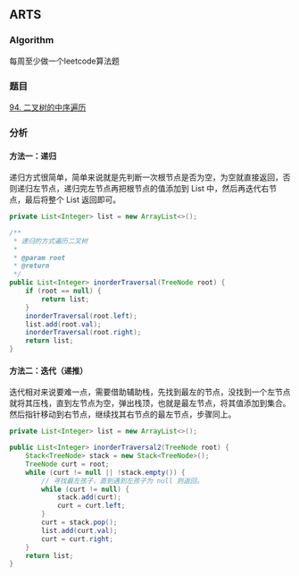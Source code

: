 ## ARTS

### Algorithm
每周至少做一个leetcode算法题
### 题目
[94. 二叉树的中序遍历](https://leetcode-cn.com/problems/binary-tree-inorder-traversal/description/)
### 分析

#### 方法一：递归
递归方式很简单，简单来说就是先判断一次根节点是否为空，为空就直接返回，否则递归左节点，递归完左节点再把根节点的值添加到 List 中，然后再迭代右节点，最后将整个 List 返回即可。
```java
private List<Integer> list = new ArrayList<>();

/**
 * 递归的方式遍历二叉树
 *
 * @param root
 * @return
 */
public List<Integer> inorderTraversal(TreeNode root) {
    if (root == null) {
        return list;
    }
    inorderTraversal(root.left);
    list.add(root.val);
    inorderTraversal(root.right);
    return list;
}
```
#### 方法二：迭代（递推）
迭代相对来说要难一点，需要借助辅助栈，先找到最左的节点，没找到一个左节点就将其压栈，直到左节点为空，弹出栈顶，也就是最左节点，将其值添加到集合。然后指针移动到右节点，继续找其右节点的最左节点，步骤同上。
```java
private List<Integer> list = new ArrayList<>();

public List<Integer> inorderTraversal2(TreeNode root) {
    Stack<TreeNode> stack = new Stack<TreeNode>();
    TreeNode curt = root;
    while (curt != null || !stack.empty()) {
        // 寻找最左孩子，直到遇到左孩子为 null 则返回。
        while (curt != null) {
            stack.add(curt);
            curt = curt.left;
        }
        curt = stack.pop();
        list.add(curt.val);
        curt = curt.right;
    }
    return list;
}
```
